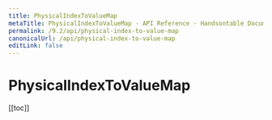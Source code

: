 ```yaml
---
title: PhysicalIndexToValueMap
metaTitle: PhysicalIndexToValueMap - API Reference - Handsontable Documentation
permalink: /9.2/api/physical-index-to-value-map
canonicalUrl: /api/physical-index-to-value-map
editLink: false
---
```


# PhysicalIndexToValueMap

[[toc]]

